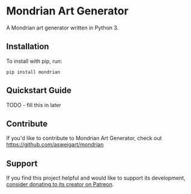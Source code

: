 Mondrian Art Generator
======

A Mondrian art generator written in Python 3.

Installation
------------

To install with pip, run:

    pip install mondrian

Quickstart Guide
----------------

TODO - fill this in later

Contribute
----------

If you'd like to contribute to Mondrian Art Generator, check out https://github.com/asweigart/mondrian

Support
-------

If you find this project helpful and would like to support its development, [consider donating to its creator on Patreon](https://www.patreon.com/AlSweigart).
